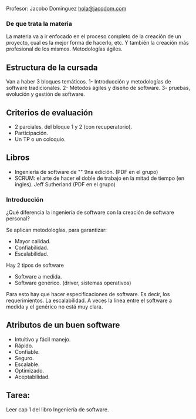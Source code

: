 Profesor: Jacobo Dominguez
hola@jacodom.com

### De que trata la materia

La materia va a ir enfocado en el proceso completo de la creación de un proyecto,
cual es la mejor forma de hacerlo, etc.
Y también la creación más profesional de los mismos.
Metodologías ágiles.

## Estructura de la cursada

Van a haber 3 bloques temáticos.
1- Introducción y metodologías de software tradicionales.
2- Métodos ágiles y diseño de software.
3- pruebas, evolución y gestión de software.

## Criterios de evaluación

-   2 parciales, del bloque 1 y 2 (con recuperatorio).
-   Participación.
-   Un TP o un coloquio.

## Libros

-   Ingeniería de software de "" 9na edición. (PDF en el grupo)
-   SCRUM: el arte de hacer el doble de trabajo en la mitad de tiempo (en ingles). Jeff Sutherland (PDF en el grupo)

### Introducción

¿Qué diferencia la ingeniería de software con la creación de software personal?

Se aplican metodologías, para garantizar:

-   Mayor calidad.
-   Confiabilidad.
-   Escalabilidad.

Hay 2 tipos de software

-   Software a medida.
-   Software genérico. (driver, sistemas operativos)

Para esto hay que hacer especificaciones de software. Es decir, los requerimientos. La escalabilidad.
A veces la linea entre el software a medida y el genérico no está muy clara.

## Atributos de un buen software

-   Intuitivo y fácil manejo.
-   Rápido.
-   Confiable.
-   Seguro.
-   Escalable.
-   Optimizado.
-   Aceptabilidad.

## Tarea:

Leer cap 1 del libro Ingeniería de software.
